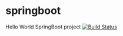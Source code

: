 # springboot
Hello World SpringBoot project
[![Build Status](https://dev.azure.com/VishnuXJanardhanan/Test/_apis/build/status/vishnujanardhanan.springboot)](https://dev.azure.com/VishnuXJanardhanan/Test/_build/latest?definitionId=1)
